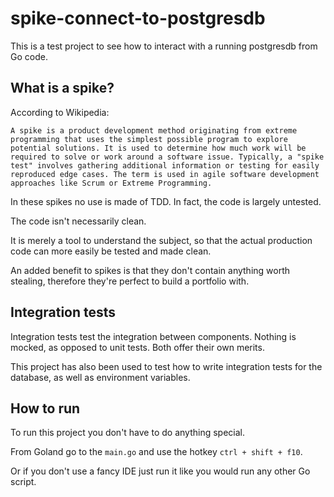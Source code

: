 # spike-connect-to-postgresdb
This is a test project to see how to interact with a running postgresdb from Go code.

## What is a spike?
According to Wikipedia: 

`A spike is a product development method originating from extreme programming that uses the simplest possible program to explore potential solutions. It is used to determine how much work will be required to solve or work around a software issue. Typically, a "spike test" involves gathering additional information or testing for easily reproduced edge cases. The term is used in agile software development approaches like Scrum or Extreme Programming.`

In these spikes no use is made of TDD. In fact, the code is largely untested. 

The code isn't necessarily clean. 

It is merely a tool to understand the subject, so that the actual production code can more easily be tested and made clean.

An added benefit to spikes is that they don't contain anything worth stealing, therefore they're perfect to build a portfolio with.

## Integration tests
Integration tests test the integration between components. Nothing is mocked, as opposed to unit tests. Both offer their own merits.

This project has also been used to test how to write integration tests for the database, as well as environment variables.

## How to run
To run this project you don't have to do anything special.

From Goland go to the `main.go` and use the hotkey `ctrl + shift + f10`.

Or if you don't use a fancy IDE just run it like you would run any other Go script.